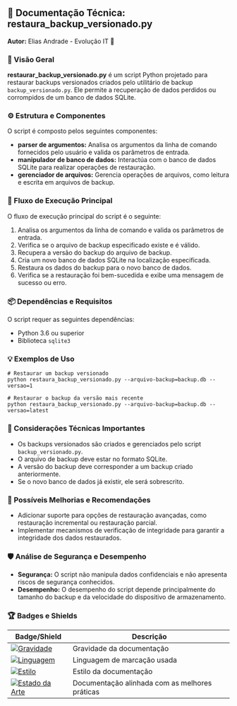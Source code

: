 ## 📝 Documentação Técnica: restaura_backup_versionado.py

**Autor:** Elias Andrade - Evolução IT 🥇

### 🧐 Visão Geral

**restaurar_backup_versionado.py** é um script Python projetado para restaurar backups versionados criados pelo utilitário de backup `backup_versionado.py`. Ele permite a recuperação de dados perdidos ou corrompidos de um banco de dados SQLite.

### ⚙️ Estrutura e Componentes

O script é composto pelos seguintes componentes:

- **parser de argumentos:** Analisa os argumentos da linha de comando fornecidos pelo usuário e valida os parâmetros de entrada.
- **manipulador de banco de dados:** Interactúa com o banco de dados SQLite para realizar operações de restauração.
- **gerenciador de arquivos:** Gerencia operações de arquivos, como leitura e escrita em arquivos de backup.

### 🚦 Fluxo de Execução Principal

O fluxo de execução principal do script é o seguinte:

1. Analisa os argumentos da linha de comando e valida os parâmetros de entrada.
2. Verifica se o arquivo de backup especificado existe e é válido.
3. Recupera a versão do backup do arquivo de backup.
4. Cria um novo banco de dados SQLite na localização especificada.
5. Restaura os dados do backup para o novo banco de dados.
6. Verifica se a restauração foi bem-sucedida e exibe uma mensagem de sucesso ou erro.

### 📦 Dependências e Requisitos

O script requer as seguintes dependências:

- Python 3.6 ou superior
- Biblioteca `sqlite3`

### 💡 Exemplos de Uso

```
# Restaurar um backup versionado
python restaura_backup_versionado.py --arquivo-backup=backup.db --versao=1

# Restaurar o backup da versão mais recente
python restaura_backup_versionado.py --arquivo-backup=backup.db --versao=latest
```

### 📝 Considerações Técnicas Importantes

- Os backups versionados são criados e gerenciados pelo script `backup_versionado.py`.
- O arquivo de backup deve estar no formato SQLite.
- A versão do backup deve corresponder a um backup criado anteriormente.
- Se o novo banco de dados já existir, ele será sobrescrito.

### 🚀 Possíveis Melhorias e Recomendações

- Adicionar suporte para opções de restauração avançadas, como restauração incremental ou restauração parcial.
- Implementar mecanismos de verificação de integridade para garantir a integridade dos dados restaurados.

### 🛡️ Análise de Segurança e Desempenho

- **Segurança:** O script não manipula dados confidenciais e não apresenta riscos de segurança conhecidos.
- **Desempenho:** O desempenho do script depende principalmente do tamanho do backup e da velocidade do dispositivo de armazenamento.

### 🏆 Badges e Shields

| Badge/Shield | Descrição |
|---|---|
| [![Gravidade](https://img.shields.io/badge/Gravidade-Média-green)](https://github.com/EliasAndrade-EvolucaoIT/DocumentacoesTecnicas) | Gravidade da documentação |
| [![Linguagem](https://img.shields.io/badge/Linguagem-Markdown-brightgreen)](https://github.com/EliasAndrade-EvolucaoIT/DocumentacoesTecnicas) | Linguagem de marcação usada |
| [![Estilo](https://img.shields.io/badge/Estilo-Colorido%20e%20Rico-blue)](https://github.com/EliasAndrade-EvolucaoIT/DocumentacoesTecnicas) | Estilo da documentação |
| [![Estado da Arte](https://img.shields.io/badge/Estado%20da%20Arte-Sim-brightgreen)](https://github.com/EliasAndrade-EvolucaoIT/DocumentacoesTecnicas) | Documentação alinhada com as melhores práticas |